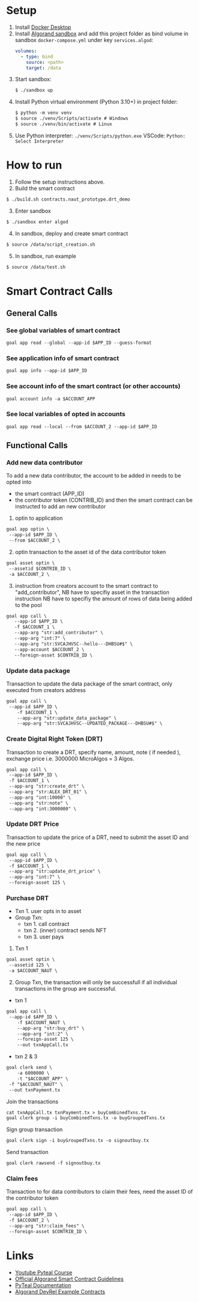 # Setup

1. Install [Docker Desktop](https://www.docker.com/products/docker-desktop)
2. Install [Algorand sandbox](https://github.com/algorand/sandbox)
   and add this project folder as bind volume in sandbox `docker-compose.yml` under key `services.algod`:
   ```yml
   volumes:
     - type: bind
       source: <path>
       target: /data
   ```
3. Start sandbox:
   ```txt
   $ ./sandbox up
   ```
4. Install Python virtual environment (Python 3.10+) in project folder:
   ```txt
   $ python -m venv venv
   $ source ./venv/Scripts/activate # Windows
   $ source ./venv/bin/activate # Linux
   ```
5. Use Python interpreter: `./venv/Scripts/python.exe`
   VSCode: `Python: Select Interpreter`

# How to run

1. Follow the setup instructions above.
2. Build the smart contract
```txt
$ ./build.sh contracts.naut_prototype.drt_demo
```
3. Enter sandbox
```txt
$ ./sandbox enter algod
```
4. In sandbox, deploy and create smart contract
```txt
$ source /data/script_creation.sh
```
5. In sandbox, run example
```txt
$ source /data/test.sh 
```

# Smart Contract Calls 

## General Calls
### See global variables of smart contract
```txt
goal app read --global --app-id $APP_ID --guess-format
```

### See application info of smart contract
```txt
goal app info --app-id $APP_ID
```

### See account info of the smart contract (or other accounts)
```txt
goal account info -a $ACCOUNT_APP
```

### See local variables of opted in accounts
```txt
goal app read --local --from $ACCOUNT_2 --app-id $APP_ID
```

## Functional Calls
### Add new data contributor
To add a new data contributor, the account to be added in needs to be opted into
- the smart contract (APP_ID)
- the contributor token (CONTRIB_ID)
  and then the smart contract can be instructed to add an new contributor

1. optin to application
```txt
goal app optin \
 --app-id $APP_ID \
 --from $ACCOUNT_2 \
```
2. optin transaction to the asset id of the data contributor token
```txt
goal asset optin \
 --assetid $CONTRIB_ID \
 -a $ACCOUNT_2 \
```
3. instruction from creators account to the smart contract to "add_contributor",
   NB have to specifiy asset in the transaction instruction
   NB have to specifiy the amount of rows of data being added to the pool
```txt
goal app call \
   --app-id $APP_ID \
   -f $ACCOUNT_1 \
   --app-arg "str:add_contributor" \
   --app-arg "int:7" \
   --app-arg "str:SVCAJHVSC--hello---DHBSU#$" \
   --app-account $ACCOUNT_2 \
   --foreign-asset $CONTRIB_ID \
```

### Update data package
Transaction to update the data package of the smart contract, only executed from creators address
```txt
goal app call \
 --app-id $APP_ID \
    -f $ACCOUNT_1 \
    --app-arg "str:update_data_package" \
    --app-arg "str:SVCAJHVSC--UPDATED_PACKAGE---DHBSU#$" \
```

### Create Digital Right Token (DRT)
Transaction to create a DRT, specify name, amount, note ( if needed ), exchange price i.e. 3000000 MicroAlgos = 3 Algos.
```txt
goal app call \
 --app-id $APP_ID \
 -f $ACCOUNT_1 \
 --app-arg "str:create_drt" \
 --app-arg "str:ALEX_DRT_01" \
 --app-arg "int:10000" \
 --app-arg "str:note" \
 --app-arg "int:3000000" \
```

### Update DRT Price
Transaction to update the price of a DRT, need to submit the asset ID and the new price

```txt
goal app call \
 --app-id $APP_ID \
 -f $ACCOUNT_1 \
 --app-arg "str:update_drt_price" \
 --app-arg "int:7" \
 --foreign-asset 125 \
```

### Purchase DRT
- Txn 1. user opts in to asset
- Group Txn:
  * txn 1. call contract
  * txn 2. (inner) contract sends NFT
  * txn 3. user pays

1. Txn 1

```txt
goal asset optin \
 --assetid 125 \
 -a $ACCOUNT_NAUT \
```

2. Group Txn, the transaction will only be successfull if all individual transactions in the group are successful.
- txn 1
```txt
goal app call \
 --app-id $APP_ID \
    -f $ACCOUNT_NAUT \
    --app-arg "str:buy_drt" \
    --app-arg "int:2" \
    --foreign-asset 125 \
    --out txnAppCall.tx
```

- txn 2 & 3
```txt
goal clerk send \
    -a 6000000 \
    -t "$ACCOUNT_APP" \
 -f "$ACCOUNT_NAUT" \
 --out txnPayment.tx
```
Join the transactions
```txt
cat txnAppCall.tx txnPayment.tx > buyCombinedTxns.tx
goal clerk group -i buyCombinedTxns.tx -o buyGroupedTxns.tx
```
Sign group transaction
```txt
goal clerk sign -i buyGroupedTxns.tx -o signoutbuy.tx
```
Send transaction
```txt
goal clerk rawsend -f signoutbuy.tx
```

### Claim fees
Transaction to for data contributors to claim their fees, need the asset ID of the contributor token
```txt
goal app call \
 --app-id $APP_ID \
 -f $ACCOUNT_2 \
 --app-arg "str:claim_fees" \
 --foreign-asset $CONTRIB_ID \
```

# Links

- [Youtube Pyteal Course](https://youtube.com/playlist?list=PLpAdAjL5F75CNnmGbz9Dm_k-z5I6Sv9_x)
- [Official Algorand Smart Contract Guidelines](https://developer.algorand.org/docs/get-details/dapps/avm/teal/guidelines/)
- [PyTeal Documentation](https://pyteal.readthedocs.io/en/latest/index.html)
- [Algorand DevRel Example Contracts](https://github.com/algorand/smart-contracts)
